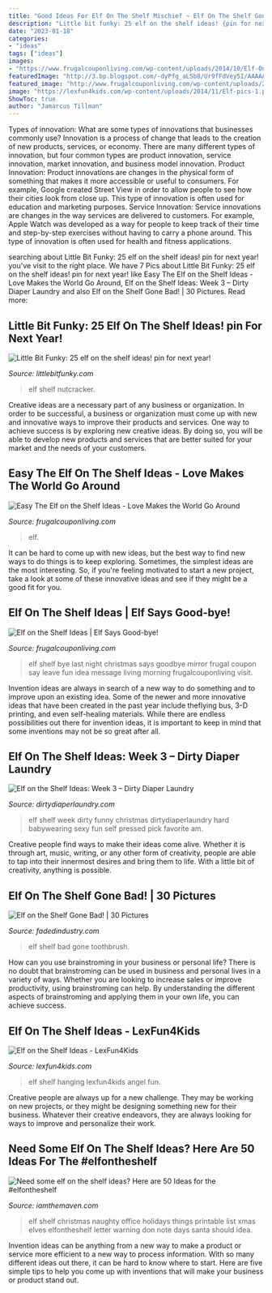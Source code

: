 ```yaml
---
title: "Good Ideas For Elf On The Shelf Mischief ~ Elf On The Shelf Gone Bad!"
description: "Little bit funky: 25 elf on the shelf ideas! {pin for next year!}"
date: "2023-01-18"
categories:
- "ideas"
tags: ["ideas"]
images:
- "https://www.frugalcouponliving.com/wp-content/uploads/2014/10/Elf-On-The-Shelf-Ideas-Frugal-Coupon-LIving-Globe.jpg"
featuredImage: "http://3.bp.blogspot.com/-dyPfg_aLSb8/Ur9fFdVey5I/AAAAAAAATvQ/X4SWIPbP_CM/s1600/IMG_7825.JPG"
featured_image: "http://www.frugalcouponliving.com/wp-content/uploads/2015/11/elf-on-the-shelf-ideas-goodbye-frugal-coupon-living.jpg"
image: "https://lexfun4kids.com/wp-content/uploads/2014/11/Elf-pics-1.png"
ShowToc: true
author: "Jamarcus Tillman"
---
```



Types of innovation: What are some types of innovations that businesses commonly use?
Innovation is a process of change that leads to the creation of new products, services, or economy. There are many different types of innovation, but four common types are product innovation, service innovation, market innovation, and business model innovation. 
Product Innovation: Product innovations are changes in the physical form of something that makes it more accessible or useful to consumers. For example, Google created Street View in order to allow people to see how their cities look from close up. This type of innovation is often used for education and marketing purposes. Service Innovation: Service innovations are changes in the way services are delivered to customers. For example, Apple Watch was developed as a way for people to keep track of their time and step-by-step exercises without having to carry a phone around. This type of innovation is often used for health and fitness applications.

	

		
searching about Little Bit Funky: 25 elf on the shelf ideas! pin for next year! you've visit to the right place. We have 7 Pics about Little Bit Funky: 25 elf on the shelf ideas! pin for next year! like Easy The Elf on the Shelf Ideas - Love Makes the World Go Around, Elf on the Shelf Ideas: Week 3 – Dirty Diaper Laundry and also Elf on the Shelf Gone Bad! | 30 Pictures. Read more:
		
    
## Little Bit Funky: 25 Elf On The Shelf Ideas! pin For Next Year!

<img loading=lazy src="http://3.bp.blogspot.com/-dyPfg_aLSb8/Ur9fFdVey5I/AAAAAAAATvQ/X4SWIPbP_CM/s1600/IMG_7825.JPG" onerror="this.onerror=null;this.src='https://tse3.mm.bing.net/th?id=OIP.-ohwcQMe9_SpFmWowPqdegHaHa&amp;pid=15.1';" alt="Little Bit Funky: 25 elf on the shelf ideas! pin for next year!">

_Source: littlebitfunky.com_

>elf shelf nutcracker. 

	

Creative ideas are a necessary part of any business or organization. In order to be successful, a business or organization must come up with new and innovative ways to improve their products and services. One way to achieve success is by exploring new creative ideas. By doing so, you will be able to develop new products and services that are better suited for your market and the needs of your customers.

    
## Easy The Elf On The Shelf Ideas - Love Makes The World Go Around

<img loading=lazy src="https://www.frugalcouponliving.com/wp-content/uploads/2014/10/Elf-On-The-Shelf-Ideas-Frugal-Coupon-LIving-Globe.jpg" onerror="this.onerror=null;this.src='https://tse4.mm.bing.net/th?id=OIP.3TSHAi6jhHfRNM_FO75A0gHaJ4&amp;pid=15.1';" alt="Easy The Elf on the Shelf Ideas - Love Makes the World Go Around">

_Source: frugalcouponliving.com_

>elf. 

	

It can be hard to come up with new ideas, but the best way to find new ways to do things is to keep exploring. Sometimes, the simplest ideas are the most interesting. So, if you're feeling motivated to start a new project, take a look at some of these innovative ideas and see if they might be a good fit for you.

    
## Elf On The Shelf Ideas | Elf Says Good-bye!

<img loading=lazy src="http://www.frugalcouponliving.com/wp-content/uploads/2015/11/elf-on-the-shelf-ideas-goodbye-frugal-coupon-living.jpg" onerror="this.onerror=null;this.src='https://tse1.mm.bing.net/th?id=OIP.HHDyNaT_s8YOcuY6qcU-0gHaLE&amp;pid=15.1';" alt="Elf on the Shelf Ideas | Elf Says Good-bye!">

_Source: frugalcouponliving.com_

>elf shelf bye last night christmas says goodbye mirror frugal coupon say leave fun idea message living morning frugalcouponliving visit. 

	

Invention ideas are always in search of a new way to do something and to improve upon an existing idea. Some of the newer and more innovative ideas that have been created in the past year include theflying bus, 3-D printing, and even self-healing materials. While there are endless possibilities out there for invention ideas, it is important to keep in mind that some inventions may not be so great after all.

    
## Elf On The Shelf Ideas: Week 3 – Dirty Diaper Laundry

<img loading=lazy src="http://dirtydiaperlaundry.com/wp-content/uploads/2011/12/dec18elf.jpg" onerror="this.onerror=null;this.src='https://tse1.mm.bing.net/th?id=OIP.hFQZsxE8rIutXoec6fP4NwHaLH&amp;pid=15.1';" alt="Elf on the Shelf Ideas: Week 3 – Dirty Diaper Laundry">

_Source: dirtydiaperlaundry.com_

>elf shelf week dirty funny christmas dirtydiaperlaundry hard babywearing sexy fun self pressed pick favorite am. 

	

Creative people find ways to make their ideas come alive. Whether it is through art, music, writing, or any other form of creativity, people are able to tap into their innermost desires and bring them to life. With a little bit of creativity, anything is possible.

    
## Elf On The Shelf Gone Bad! | 30 Pictures

<img loading=lazy src="http://www.fadedindustry.com/wp-content/uploads/2013/12/elf-on-toothbrush.jpg" onerror="this.onerror=null;this.src='https://tse4.mm.bing.net/th?id=OIP.qkh4OVTMhcmrSzqBgRlwBAHaNJ&amp;pid=15.1';" alt="Elf on the Shelf Gone Bad! | 30 Pictures">

_Source: fadedindustry.com_

>elf shelf bad gone toothbrush. 

	

How can you use brainstroming in your business or personal life?
There is no doubt that brainstroming can be used in business and personal lives in a variety of ways. Whether you are looking to increase sales or improve productivity, using brainstroming can help. By understanding the different aspects of brainstroming and applying them in your own life, you can achieve success.

    
## Elf On The Shelf Ideas - LexFun4Kids

<img loading=lazy src="https://lexfun4kids.com/wp-content/uploads/2014/11/Elf-pics-1.png" onerror="this.onerror=null;this.src='https://tse2.mm.bing.net/th?id=OIP.XgNCEamkfSyRsX9WSkD7BQHaLH&amp;pid=15.1';" alt="Elf on the Shelf Ideas - LexFun4Kids">

_Source: lexfun4kids.com_

>elf shelf hanging lexfun4kids angel fun. 

	

Creative people are always up for a new challenge. They may be working on new projects, or they might be designing something new for their business. Whatever their creative endeavors, they are always looking for ways to improve and personalize their work.

    
## Need Some Elf On The Shelf Ideas? Here Are 50 Ideas For The #elfontheshelf

<img loading=lazy src="https://iamthemaven.com/wp-content/uploads/2013/01/50-ideas-for-eots.jpg" onerror="this.onerror=null;this.src='https://tse4.mm.bing.net/th?id=OIP.SKtYjKDbb7h8hMeVAXYRkQHaP0&amp;pid=15.1';" alt="Need some elf on the shelf ideas? Here are 50 Ideas for the #elfontheshelf">

_Source: iamthemaven.com_

>elf shelf christmas naughty office holidays things printable list xmas elves elfontheshelf letter warning don note days santa should idea. 

	

Invention ideas can be anything from a new way to make a product or service more efficient to a new way to process information. With so many different ideas out there, it can be hard to know where to start. Here are five simple tips to help you come up with inventions that will make your business or product stand out.

